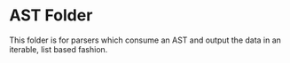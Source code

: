 # AST Folder

This folder is for parsers which consume an AST and output the data in an iterable, list based fashion.